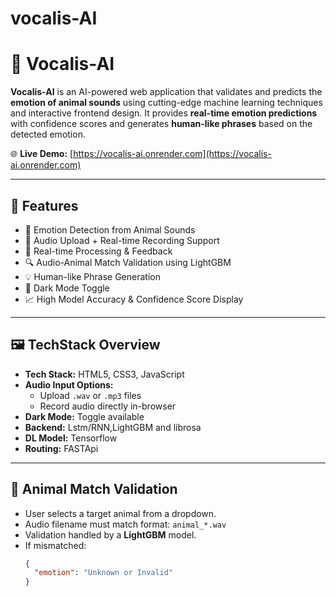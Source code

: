 # vocalis-AI

# 🎤 Vocalis-AI

**Vocalis-AI** is an AI-powered web application that validates and predicts the **emotion of animal sounds** using cutting-edge machine learning techniques and interactive frontend design. It provides **real-time emotion predictions** with confidence scores and generates **human-like phrases** based on the detected emotion.

🌐 **Live Demo:** [https://vocalis-ai.onrender.com](https://vocalis-ai.onrender.com)

---

## 🚀 Features

- 🎯 Emotion Detection from Animal Sounds
- 📂 Audio Upload + Real-time Recording Support
- 🔁 Real-time Processing & Feedback
- 🔍 Audio-Animal Match Validation using LightGBM
- 💡 Human-like Phrase Generation
- 🌙 Dark Mode Toggle
- 📈 High Model Accuracy & Confidence Score Display

---

## 🖼️ TechStack Overview

- **Tech Stack:** HTML5, CSS3, JavaScript
- **Audio Input Options:**
  - Upload `.wav` or `.mp3` files
  - Record audio directly in-browser
- **Dark Mode:** Toggle available
- **Backend:** Lstm/RNN,LightGBM and librosa
- **DL Model:** Tensorflow
- **Routing:** FASTApi

---

## 🐾 Animal Match Validation

- User selects a target animal from a dropdown.
- Audio filename must match format: `animal_*.wav`
- Validation handled by a **LightGBM** model.
- If mismatched:
  ```json
  {
    "emotion": "Unknown or Invalid"
  }
